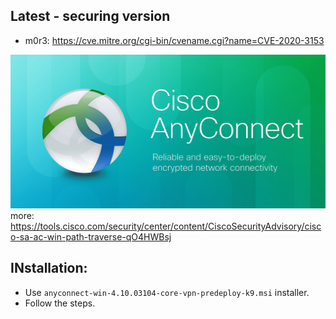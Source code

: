 ## Latest - securing version 
- m0r3: https://cve.mitre.org/cgi-bin/cvename.cgi?name=CVE-2020-3153

![](https://github.com/nu11secur1ty/CISCO/blob/master/AnyConnect/Windows/docs/Cisco-AnyConnect.png)
more: https://tools.cisco.com/security/center/content/CiscoSecurityAdvisory/cisco-sa-ac-win-path-traverse-qO4HWBsj

## INstallation:

- Use `anyconnect-win-4.10.03104-core-vpn-predeploy-k9.msi` installer.
- Follow the steps.
